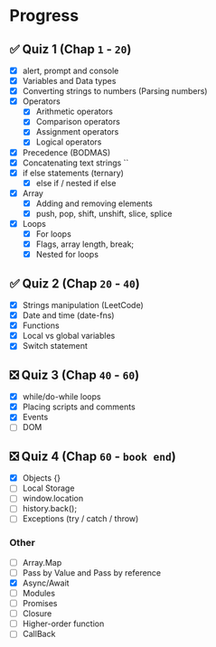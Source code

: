 # Progress

## ✅ Quiz 1 (Chap `1` - `20`)

- [x] alert, prompt and console
- [x] Variables and Data types
- [x] Converting strings to numbers (Parsing numbers)
- [x] Operators
  - [x] Arithmetic operators
  - [x] Comparison operators
  - [x] Assignment operators
  - [x] Logical operators
- [x] Precedence (BODMAS)
- [x] Concatenating text strings ``
- [x] if else statements (ternary)
  - [x] else if / nested if else
- [x] Array
  - [x] Adding and removing elements
  - [x] push, pop, shift, unshift, slice, splice
- [x] Loops
  - [x] For loops
  - [x] Flags, array length, break;
  - [x] Nested for loops

## ✅ Quiz 2 (Chap `20` - `40`)

- [x] Strings manipulation (LeetCode)
- [x] Date and time (date-fns)
- [x] Functions
- [x] Local vs global variables
- [x] Switch statement

## ❎ Quiz 3 (Chap `40` - `60`)

- [x] while/do-while loops
- [x] Placing scripts and comments
- [x] Events
- [ ] DOM

## ❎ Quiz 4 (Chap `60` - `book end`)

- [x] Objects {}
- [ ] Local Storage
- [ ] window.location
- [ ] history.back();
- [ ] Exceptions (try / catch / throw)

### Other

- [ ] Array.Map
- [ ] Pass by Value and Pass by reference
- [x] Async/Await
- [ ] Modules
- [ ] Promises
- [ ] Closure
- [ ] Higher-order function
- [ ] CallBack
